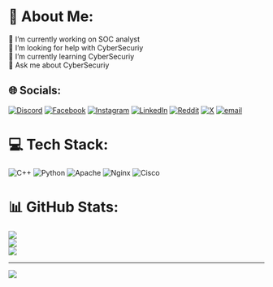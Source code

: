 # 💫 About Me:
🔭 I’m currently working on SOC analyst<br>🤝 I’m looking for help with CyberSecuriy<br>🌱 I’m currently learning CyberSecuriy<br>💬 Ask me about CyberSecuriy<br>


## 🌐 Socials:
[![Discord](https://img.shields.io/badge/Discord-%237289DA.svg?logo=discord&logoColor=white)](https://discord.gg/ddd) [![Facebook](https://img.shields.io/badge/Facebook-%231877F2.svg?logo=Facebook&logoColor=white)](https://facebook.com/ddd) [![Instagram](https://img.shields.io/badge/Instagram-%23E4405F.svg?logo=Instagram&logoColor=white)](https://instagram.com/ddddd) [![LinkedIn](https://img.shields.io/badge/LinkedIn-%230077B5.svg?logo=linkedin&logoColor=white)](https://linkedin.com/in/dddd) [![Reddit](https://img.shields.io/badge/Reddit-%23FF4500.svg?logo=Reddit&logoColor=white)](https://reddit.com/user/dddd) [![X](https://img.shields.io/badge/X-black.svg?logo=X&logoColor=white)](https://x.com/ddddd) [![email](https://img.shields.io/badge/Email-D14836?logo=gmail&logoColor=white)](mailto:dddd@gmai.cok) 

# 💻 Tech Stack:
![C++](https://img.shields.io/badge/c++-%2300599C.svg?style=for-the-badge&logo=c%2B%2B&logoColor=white) ![Python](https://img.shields.io/badge/python-3670A0?style=for-the-badge&logo=python&logoColor=ffdd54) ![Apache](https://img.shields.io/badge/apache-%23D42029.svg?style=for-the-badge&logo=apache&logoColor=white) ![Nginx](https://img.shields.io/badge/nginx-%23009639.svg?style=for-the-badge&logo=nginx&logoColor=white) ![Cisco](https://img.shields.io/badge/cisco-%23049fd9.svg?style=for-the-badge&logo=cisco&logoColor=black)
# 📊 GitHub Stats:
![](https://github-readme-stats.vercel.app/api?username=DaoudMadi&theme=dark&hide_border=false&include_all_commits=false&count_private=false)<br/>
![](https://nirzak-streak-stats.vercel.app/?user=DaoudMadi&theme=dark&hide_border=false)<br/>
![](https://github-readme-stats.vercel.app/api/top-langs/?username=DaoudMadi&theme=dark&hide_border=false&include_all_commits=false&count_private=false&layout=compact)

---
[![](https://visitcount.itsvg.in/api?id=DaoudMadi&icon=0&color=0)](https://visitcount.itsvg.in)

<!-- Proudly created with GPRM ( https://gprm.itsvg.in ) -->
